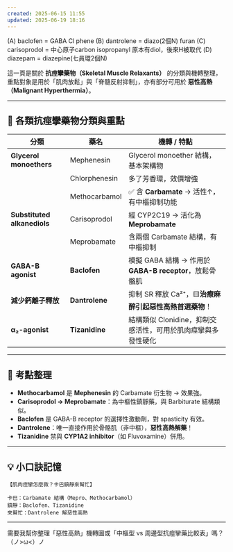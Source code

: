 ```yaml
---
created: 2025-06-15 11:55
updated: 2025-06-19 18:16
---
```


(A) baclofen = GABA Cl phene
(B) dantrolene = diazo(2個N) furan
(C) carisoprodol = 中心原子carbon isopropanyl 原本有diol，後來H被取代
(D) diazepam = diazepine(七員環2個N)





這一頁是關於 **抗痙攣藥物（Skeletal Muscle Relaxants）** 的分類與機轉整理，重點對象是用於「肌肉放鬆」與「脊髓反射抑制」，亦有部分可用於 **惡性高熱（Malignant Hyperthermia）**。

---

## 🧠 各類抗痙攣藥物分類與重點

| 分類                          | 藥名             | 機轉 / 特點                                    |
| --------------------------- | -------------- | ------------------------------------------ |
| **Glycerol monoethers**     | Mephenesin     | Glycerol monoether 結構，基本架構物                |
|                             | Chlorphenesin  | 多了芳香環，效價增強                                 |
|                             | Methocarbamol  | ✅ 含 **Carbamate** → 活性↑，有中樞抑制功能            |
| **Substituted alkanediols** | Carisoprodol   | 經 CYP2C19 → 活化為 **Meprobamate**            |
|                             | Meprobamate    | 含兩個 Carbamate 結構，有中樞抑制                     |
| **GABA-B agonist**          | **Baclofen**   | 模擬 GABA 結構 → 作用於 **GABA-B receptor**，放鬆骨骼肌 |
| **減少鈣離子釋放**                 | **Dantrolene** | 抑制 SR 釋放 Ca²⁺，🟨**治療麻醉引起惡性高熱首選藥物**！        |
| **α₂-agonist**              | **Tizanidine** | 結構類似 Clonidine，抑制交感活性，可用於肌肉痙攣與多發性硬化        |

---

## 📌 考點整理

* **Methocarbamol** 是 **Mephenesin** 的 Carbamate 衍生物 → 效果強。
* **Carisoprodol → Meprobamate**：為中樞性鎮靜藥，與 Barbiturate 結構類似。
* **Baclofen** 是 GABA-B receptor 的選擇性激動劑，對 spasticity 有效。
* **Dantrolene**：唯一直接作用於骨骼肌（非中樞），**惡性高熱解藥**！
* **Tizanidine** 禁與 **CYP1A2 inhibitor**（如 Fluvoxamine）併用。

---

## 💡 小口訣記憶

```
【肌肉痙攣怎麼救？卡巴鎮靜來幫忙】

卡巴：Carbamate 結構（Mepro、Methocarbamol）
鎮靜：Baclofen、Tizanidine
來幫忙：Dantrolene 解惡性高熱
```

---

需要我幫你整理「惡性高熱」機轉圖或「中樞型 vs 周邊型抗痙攣藥比較表」嗎？（ノ>ω<）ノ
